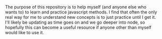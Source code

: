 The purpose of this repository is to help myself (and anyone else who wants to) to learn and practice javascript
methods. I find that often the only real way for me to understand new concepts is to just practice until I get
it. I'll likely be updating as time goes on and we go deeper into node, so hopefully this can become a useful
resource if anyone other than myself would like to use it.